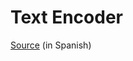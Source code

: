 # Text Encoder

[Source](https://www.cs.upc.edu/pro2/index.php?id=practica-primavera-2019) (in Spanish)